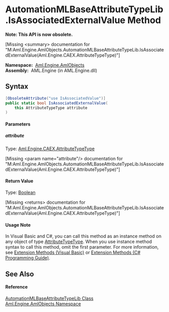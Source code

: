 AutomationMLBaseAttributeTypeLib.IsAssociatedExternalValue Method
=================================================================


**Note: This API is now obsolete.**

[Missing &lt;summary> documentation for "M:Aml.Engine.AmlObjects.AutomationMLBaseAttributeTypeLib.IsAssociatedExternalValue(Aml.Engine.CAEX.AttributeTypeType)"]


  **Namespace:**  [Aml.Engine.AmlObjects][1]  
  **Assembly:**  AML.Engine (in AML.Engine.dll)

Syntax
------

```csharp
[ObsoleteAttribute("use IsAssociatedValue")]
public static bool IsAssociatedExternalValue(
	this AttributeTypeType attribute
)
```

#### Parameters

##### *attribute*
Type: [Aml.Engine.CAEX.AttributeTypeType][2]  

[Missing &lt;param name="attribute"/> documentation for "M:Aml.Engine.AmlObjects.AutomationMLBaseAttributeTypeLib.IsAssociatedExternalValue(Aml.Engine.CAEX.AttributeTypeType)"]


#### Return Value
Type: [Boolean][3]  

[Missing &lt;returns> documentation for "M:Aml.Engine.AmlObjects.AutomationMLBaseAttributeTypeLib.IsAssociatedExternalValue(Aml.Engine.CAEX.AttributeTypeType)"]

#### Usage Note
In Visual Basic and C#, you can call this method as an instance method on any object of type [AttributeTypeType][2]. When you use instance method syntax to call this method, omit the first parameter. For more information, see [Extension Methods (Visual Basic)][4] or [Extension Methods (C# Programming Guide)][5].

See Also
--------

#### Reference
[AutomationMLBaseAttributeTypeLib Class][6]  
[Aml.Engine.AmlObjects Namespace][1]  

[1]: ../README.md
[2]: ../../Aml.Engine.CAEX/AttributeTypeType/README.md
[3]: https://docs.microsoft.com/dotnet/api/system.boolean
[4]: https://docs.microsoft.com/dotnet/visual-basic/programming-guide/language-features/procedures/extension-methods
[5]: https://docs.microsoft.com/dotnet/csharp/programming-guide/classes-and-structs/extension-methods
[6]: README.md
[7]: https://www.automationml.org
[8]: ../../icons/logoShade.png